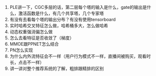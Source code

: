 1. PLE讲一下，CGC多层的话，第二层每个塔的输入是什么，gate的输出是什么，激活函数是什么，有几个共享塔，几个专家塔
2. 有没有去看每个塔的输出分布？有没有使用tensorboard
3. 实时哈希交叉特征怎么做，哈希桶多大，怎么做哈希
4. 动态权重强消偏怎么做
5. 怎么去看特征是否收敛了（梯度）
6. MMOE跟PPNET怎么结合
7. PN怎么实现
8. 为什么内外流特征会不一样（用户行为模式不一样，直播间被购买，观看时长，点击不一样）
9. 讲一讲对整个推荐系统的了解，粗排跟精排的区别
